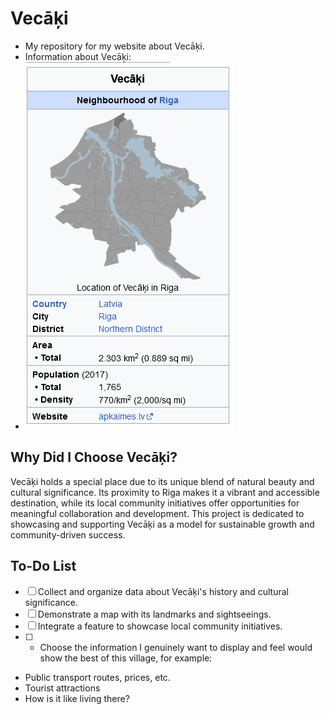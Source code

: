 # Vecāķi
- My repository for my website about Vecāķi.
- Information about Vecāķi:
- ![image](https://github.com/johnyzade/project_vecaki/blob/main/Screenshot_149.png?raw=true)

## Why Did I Choose Vecāķi?
Vecāķi holds a special place due to its unique blend of natural beauty and cultural significance. Its proximity to Riga makes it a vibrant and accessible destination, while its local community initiatives offer opportunities for meaningful collaboration and development. This project is dedicated to showcasing and supporting Vecāķi as a model for sustainable growth and community-driven success.


## To-Do List
- [ ] Collect and organize data about Vecāķi's history and cultural significance.
- [ ] Demonstrate a map with its landmarks and sightseeings.
- [ ] Integrate a feature to showcase local community initiatives.
- [ ] - Choose the information I genuinely want to display and feel would show the best of this village, for example:
 + Public transport routes, prices, etc.
 + Tourist attractions
 + How is it like living there?
